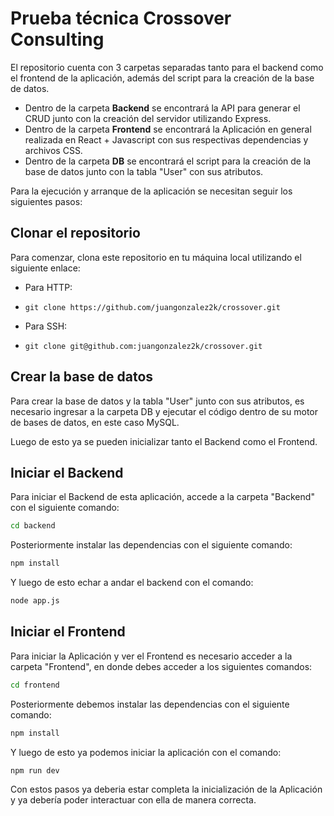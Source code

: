 # Prueba técnica Crossover Consulting

El repositorio cuenta con 3 carpetas separadas tanto para el backend como el frontend de la aplicación, además del script para la creación de la base de datos.

- Dentro de la carpeta **Backend** se encontrará la API para generar el CRUD junto con la creación del servidor utilizando Express.
- Dentro de la carpeta **Frontend** se encontrará la Aplicación en general realizada en React + Javascript con sus respectivas dependencias y archivos CSS.
- Dentro de la carpeta **DB** se encontrará el script para la creación de la base de datos junto con la tabla "User" con sus atributos.

Para la ejecución y arranque de la aplicación se necesitan seguir los siguientes pasos:

## Clonar el repositorio

Para comenzar, clona este repositorio en tu máquina local utilizando el siguiente enlace:

- Para HTTP:
- ```git clone https://github.com/juangonzalez2k/crossover.git```

- Para SSH:
- ```git clone git@github.com:juangonzalez2k/crossover.git```

## Crear la base de datos

Para crear la base de datos y la tabla "User" junto con sus atributos, es necesario ingresar a la carpeta DB y ejecutar el código dentro de su motor de bases de datos, en este caso MySQL.

Luego de esto ya se pueden inicializar tanto el Backend como el Frontend.

## Iniciar el Backend

Para iniciar el Backend de esta aplicación, accede a la carpeta "Backend" con el siguiente comando:

```bash
cd backend
```
Posteriormente instalar las dependencias con el siguiente comando:
```bash
npm install
```
Y luego de esto echar a andar el backend con el comando:
```bash
node app.js
```

## Iniciar el Frontend

Para iniciar la Aplicación y ver el Frontend es necesario acceder a la carpeta "Frontend", en donde debes acceder a los siguientes comandos:
```bash
cd frontend
```
Posteriormente debemos instalar las dependencias con el siguiente comando:
```bash
npm install
```
Y luego de esto ya podemos iniciar la aplicación con el comando:
```bash
npm run dev
```
Con estos pasos ya deberia estar completa la inicialización de la Aplicación y ya debería poder interactuar con ella de manera correcta.
